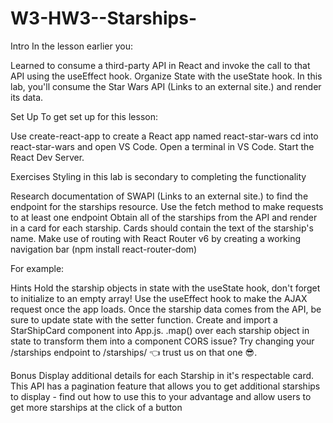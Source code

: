 # W3-HW3--Starships-

Intro
In the lesson earlier you:

Learned to consume a third-party API in React and invoke the call to that API using the useEffect hook.
Organize State with the useState hook.
In this lab, you'll consume the Star Wars API (Links to an external site.) and render its data.

 

Set Up
To get set up for this lesson:

Use create-react-app to create a React app named react-star-wars
cd into react-star-wars and open VS Code.
Open a terminal in VS Code.
Start the React Dev Server.
 

 

 

Exercises
Styling in this lab is secondary to completing the functionality

Research documentation of SWAPI (Links to an external site.) to find the endpoint for the starships resource.
Use the fetch method to make requests to at least one endpoint
Obtain all of the starships from the API and render in <App> a card for each starship.
Cards should contain the text of the starship's name.
Make use of routing with React Router v6 by creating a working navigation bar (npm install react-router-dom) 
 

 

 

For example:



Hints
Hold the starship objects in state with the useState hook, don't forget to initialize to an empty array!
Use the useEffect hook to make the AJAX request once the app loads.
Once the starship data comes from the API, be sure to update state with the setter function.
Create and import a StarShipCard component into App.js.
.map() over each starship object in state to transform them into a <StarshipCard /> component
CORS issue? Try changing your /starships endpoint to /starships/ 👈 trust us on that one 😎.
 

 

 

Bonus
Display additional details for each Starship in it's respectable card.
This API has a pagination feature that allows you to get additional starships to display - find out how to use this to your advantage and allow users to get more starships at the click of a button
